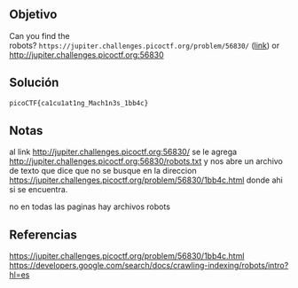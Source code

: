 ## Objetivo 
Can you find the robots? `https://jupiter.challenges.picoctf.org/problem/56830/` ([link](https://jupiter.challenges.picoctf.org/problem/56830/)) or http://jupiter.challenges.picoctf.org:56830

## Solución
```bash
picoCTF{ca1cu1at1ng_Mach1n3s_1bb4c}
```


## Notas
al link http://jupiter.challenges.picoctf.org:56830/ se le agrega http://jupiter.challenges.picoctf.org:56830/robots.txt y nos abre un archivo de texto que dice que no se busque en la direccion https://jupiter.challenges.picoctf.org/problem/56830/1bb4c.html donde ahi si se encuentra.

no en todas las paginas hay archivos robots

## Referencias
https://jupiter.challenges.picoctf.org/problem/56830/1bb4c.html
https://developers.google.com/search/docs/crawling-indexing/robots/intro?hl=es
